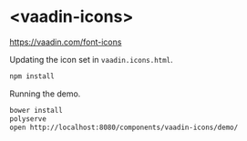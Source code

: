&lt;vaadin-icons&gt;
==============

https://vaadin.com/font-icons

Updating the icon set in ```vaadin.icons.html```.
```bash
npm install
```

Running the demo.
```bash
bower install
polyserve
open http://localhost:8080/components/vaadin-icons/demo/
```
